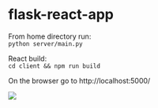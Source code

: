 # flask-react-app

From home directory run:
<br>
`python server/main.py`

React build:
<br>
`cd client && npm run build`

On the browser go to http://localhost:5000/
<br>

![](demo.gif)


